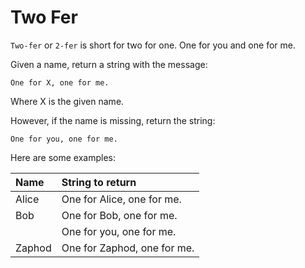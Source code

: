 # Two Fer

`Two-fer` or `2-fer` is short for two for one. One for you and one for me.

Given a name, return a string with the message:

```text
One for X, one for me.
```

Where X is the given name.

However, if the name is missing, return the string:

```text
One for you, one for me.
```

Here are some examples:

|Name    |String to return 
|:-------|:------------------
|Alice   |One for Alice, one for me. 
|Bob     |One for Bob, one for me.
|        |One for you, one for me.
|Zaphod  |One for Zaphod, one for me.

